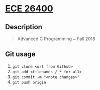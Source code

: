 # [ECE 26400](https://github.com/astpierre/ECE264)
## Description
> Advanced C Programming ~ Fall 2018

## Git usage
1. ```git clone <url from Github>```
2. ```git add <filenames / * for all>```
3. ```git commit -m "<note changes>"```
4. ```git push origin```



